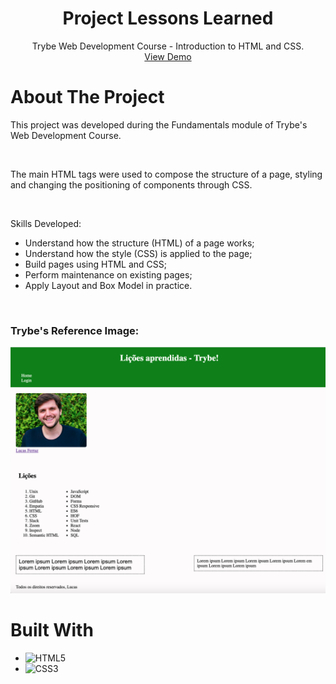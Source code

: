<h1 align="center">Project Lessons Learned</h1>

<div align="center">
  <p align="center">
    Trybe Web Development Course - Introduction to HTML and CSS.
    <br />
    <a href="https://bryanef00.github.io/1-trybe-lessons-learned/" target="_blank">
      View Demo
    </a>
</div>

# About The Project

This project was developed during the Fundamentals module of Trybe's Web Development Course.

<br/>

The main HTML tags were used to compose the structure of a page, styling and changing the positioning of components through CSS.

<br/>

Skills Developed:

* Understand how the structure (HTML) of a page works;
* Understand how the style (CSS) is applied to the page;
* Build pages using HTML and CSS;
* Perform maintenance on existing pages;
* Apply Layout and Box Model in practice.

<br/>

### Trybe's Reference Image:

<img src="imagens/exemplo.png" alt="Page Layout Example"/>

# Built With

* ![HTML5][HTML5-badge]
* ![CSS3][CSS3-badge]

<!-- MARKDOWN LINKS & IMAGES -->
[HTML5-badge]: https://img.shields.io/badge/HTML5-E34F26?style=for-the-badge&logo=html5&logoColor=white
[CSS3-badge]: https://img.shields.io/badge/CSS3-1572B6?style=for-the-badge&logo=css3&logoColor=white
